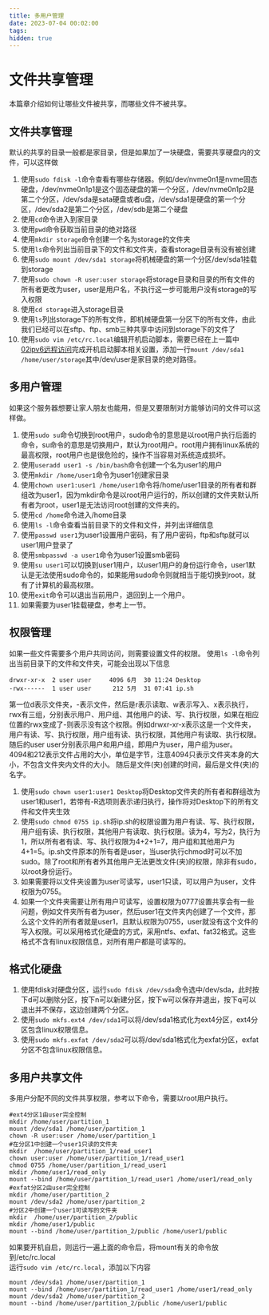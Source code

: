 ```yaml
---
title: 多用户管理
date: 2023-07-04 00:02:00
tags:
hidden: true
---
```

# 文件共享管理
本篇章介绍如何让哪些文件被共享，而哪些文件不被共享。
<!-- more -->
## 文件共享管理
默认的共享的目录一般都是家目录，但是如果加了一块硬盘，需要共享硬盘内的文件，可以这样做  
1. 使用`sudo fdisk -l`命令查看有哪些存储器。例如/dev/nvme0n1是nvme固态硬盘，/dev/nvme0n1p1是这个固态硬盘的第一个分区，/dev/nvme0n1p2是第二个分区，/dev/sda是sata硬盘或者u盘，/dev/sda1是硬盘的第一个分区，/dev/sda2是第二个分区，/dev/sdb是第二个硬盘 
2. 使用`cd`命令进入到家目录
3. 使用`pwd`命令获取当前目录的绝对路径
4. 使用`mkdir storage`命令创建一个名为storage的文件夹
5. 使用`ls`命令列出当前目录下的文件和文件夹，查看storage目录有没有被创建
6. 使用`sudo mount /dev/sda1 storage`将机械硬盘的第一个分区/dev/sda1挂载到storage
7. 使用`sudo chown -R user:user storage`将storage目录和目录的所有文件的所有者更改为user，user是用户名，不执行这一步可能用户没有storage的写入权限
8. 使用`cd storage`进入storage目录
9. 使用`ls`列出storage下的所有文件，即机械硬盘第一分区下的所有文件，由此我们已经可以在sftp、ftp、smb三种共享中访问到storage下的文件了
10. 使用`sudo vim /etc/rc.local`编辑开机启动脚本，需要已经在上一篇中[02ipv6远程访问](2023/07/02/02ipv6%E8%BF%9C%E7%A8%8B%E8%AE%BF%E9%97%AE)完成开机启动脚本相关设置，添加一行`mount /dev/sda1 /home/user/storage`其中/dev/user是家目录的绝对路径。
## 多用户管理
如果这个服务器想要让家人朋友也能用，但是又要限制对方能够访问的文件可以这样做。
1. 使用`sudo su`命令切换到root用户，sudo命令的意思是以root用户执行后面的命令，su命令的意思是切换用户，默认为root用户。root用户拥有linux系统的最高权限，root用户也是很危险的，操作不当容易对系统造成损坏。
2. 使用`useradd user1 -s /bin/bash`命令创建一个名为user1的用户
3. 使用`mkdir /home/user1`命令为user1创建家目录
4. 使用`chown user1:user1 /home/user1`命令将/home/user1目录的所有者和群组改为user1，因为mkdir命令是以root用户运行的，所以创建的文件夹默认所有者为root，user1是无法访问root创建的文件夹的。
5. 使用`cd /home`命令进入/home目录
6. 使用`ls -l`命令查看当前目录下的文件和文件，并列出详细信息
7. 使用`passwd user1`为user1设置用户密码，有了用户密码，ftp和sftp就可以user1用户登录了
8. 使用`smbpasswd -a user1`命令为user1设置smb密码
9. 使用`su user1`可以切换到user1用户，以user1用户的身份运行命令，user1默认是无法使用sudo命令的，如果能用sudo命令则就相当于能切换到root，就有了计算机的最高权限。
10. 使用`exit`命令可以退出当前用户，退回到上一个用户。
11. 如果需要为user1挂载硬盘，参考上一节。
## 权限管理
如果一些文件需要多个用户共同访问，则需要设置文件的权限。
使用`ls -l`命令列出当前目录下的文件和文件夹，可能会出现以下信息

    drwxr-xr-x  2 user user     4096 6月  30 11:24 Desktop
    -rwx------  1 user user      212 5月  31 07:41 ip.sh
第一位d表示文件夹，-表示文件，然后是r表示读取、w表示写入、x表示执行，rwx有三组，分别表示用户、用户组、其他用户的读、写、执行权限，如果在相应位置的rwx变成了-则表示没有这个权限。例如drwxr-xr-x表示这是一个文件夹，用户有读、写、执行权限，用户组有读、执行权限，其他用户有读取、执行权限。  
随后的user user分别表示用户和用户组，即用户为user，用户组为user。  
4094和212表示文件占用的大小，单位是字节，注意4094只表示文件夹本身的大小，不包含文件夹内文件的大小。
随后是文件(夹)创建的时间，最后是文件(夹)的名字。
1. 使用`sudo chown user1:user1 Desktop`将Desktop文件夹的所有者和群组改为user1和user1，若带有-R选项则表示递归执行，操作将对Desktop下的所有文件和文件夹生效
2. 使用`sudo chmod 0755 ip.sh`将ip.sh的权限设置为用户有读、写、执行权限，用户组有读、执行权限，其他用户有读取、执行权限。读为4，写为2，执行为1，所以所有者有读、写、执行权限为4+2+1=7，用户组和其他用户为4+1=5。ip.sh文件原本的所有者是user，当user执行chmod时可以不加sudo。除了root和所有者外其他用户无法更改文件(夹)的权限，除非有sudo，以root身份运行。
3. 如果需要将以文件夹设置为user可读写，user1只读，可以用户为user，文件权限为0755。
4. 如果一个文件夹需要让所有用户可读写，设置权限为0777设置共享会有一些问题，例如文件夹所有者为user，然后user1在文件夹内创建了一个文件，那么这个文件的所有者就是user1，且默认权限为0755，user就没有这个文件的写入权限。可以采用格式化硬盘的方式，采用ntfs、exfat、fat32格式。这些格式不含有linux权限信息，对所有用户都是可读写的。
## 格式化硬盘
1. 使用fdisk对硬盘分区，运行`sudo fdisk /dev/sda`命令选中/dev/sda，此时按下d可以删除分区，按下n可以新建分区，按下w可以保存并退出，按下q可以退出并不保存，这边创建两个分区。
2. 使用`sudo mkfs.ext4 /dev/sda1`可以将/dev/sda1格式化为ext4分区，ext4分区包含linux权限信息。
3. 使用`sudo mkfs.exfat /dev/sda2`可以将/dev/sda1格式化为exfat分区，exfat分区不包含linux权限信息。
## 多用户共享文件
多用户分配不同的文件共享权限，参考以下命令，需要以root用户执行。

    #ext4分区1由user完全控制
    mkdir /home/user/partition_1 
    mount /dev/sda1 /home/user/partition_1
    chown -R user:user /home/user/partition_1
    #在分区1中创建一个user1只读的文件夹
    mkdir  /home/user/partition_1/read_user1 
    chown user:user /home/user/partition_1/read_user1
    chmod 0755 /home/user/partition_1/read_user1
    mkdir /home/user1/read_only
    mount --bind /home/user/partition_1/read_user1 /home/user1/read_only
    #exfat分区2由user完全控制
    mkdir /home/user/partition_2 
    mount /dev/sda2 /home/user/partition_2
    #分区2中创建一个user1可读写的文件夹
    mkdir  /home/user/partition_2/public 
    mkdir /home/user1/public
    mount --bind /home/user/partition_2/public /home/user1/public
如果要开机自启，则运行一遍上面的命令后，将mount有关的命令放到/etc/rc.local  
运行`sudo vim /etc/rc.local`，添加以下内容

    mount /dev/sda1 /home/user/partition_1
    mount --bind /home/user/partition_1/read_user1 /home/user1/read_only
    mount /dev/sda2 /home/user/partition_2
    mount --bind /home/user/partition_2/public /home/user1/public